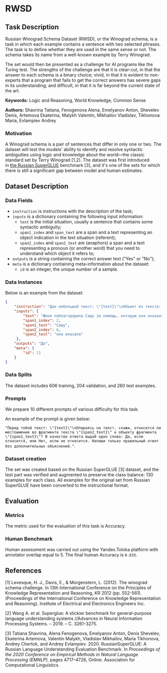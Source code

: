 # **RWSD**

## Task Description

Russian Winograd Schema Dataset (RWSD), or the Winograd schema, is a task in which each example contains a sentence with two selected phrases. The task is to define whether they are used in the same sense or not. The schema takes its name from a well-known example by Terry Winograd.

The set would then be presented as a challenge for AI programs like the Turing test. The strengths of the challenge are that it is clear-cut, in that the answer to each schema is a binary choice; vivid, in that it is evident to non-experts that a program that fails to get the correct answers has severe gaps in its understanding; and difficult, in that it is far beyond the current state of the art.

**Keywords:** Logic and Reasoning, World Knowledge, Common Sense

**Authors:** Shavrina Tatiana, Fenogenova Alena, Emelyanov Anton, Shevelev Denis, Artemova Ekaterina, Malykh Valentin, Mikhailov Vladislav, Tikhonova Maria,  Evlampiev Andrey

### Motivation

A Winograd schema is a pair of sentences that differ in only one or two. The dataset will test the models' ability to identify and resolve syntactic ambiguities using logic and knowledge about the world—the classic standard set by Terry Winograd [1,2]. The dataset was first introduced in [the Russian SuperGLUE](https://russiansuperglue.com/tasks/task_info/RWSD) benchmark [3], and it's one of the sets for which there is still a significant gap between model and human estimates.

## Dataset Description

### Data Fields

- `instruction` is instructions with the description of the task;
- `inputs` is a dictionary containing the following input information:
    - `text` is the initial situation, usually a sentence that contains some syntactic ambiguity;
    - `span1_index` and `span_text` are a span and a text representing an object indication in the text situation (referent);
    - `span2_index` and `span2_text` are (anaphors) a span and a text representing a pronoun (or another word) that you need to understand which object it refers to;
- `outputs` is a string containing the correct answer text ("Yes" or "No");
- `meta` is a dictionary containing meta-information about the dataset:
    - `id` is an integer, the unique number of a sample.

### Data Instances

Below is an example from the dataset:

```json
{
    "instruction": "Дан небольшой текст: \"{text}\"\nОбъект из текста: \"{span1_text}\"\nТекстовый фрагмент, который может относиться к двум или нескольким объектам в тексте, включая указанный: \"{span2_text}\"\nНужно ответить, относится ли фрагмент к названному объекту. Ответь Да, если относится, или Нет.",
    "inputs": {
        "text": "Женя поблагодарила Сашу за помощь, которую она оказала.",
        "span1_index": 2,
        "span1_text": "Сашу",
        "span2_index": 6,
        "span2_text": "она оказала"
     },
    "outputs": "Да",
    "meta": {
        "id": 11
    }
}
```

### Data Splits

The dataset includes 606 training, 204 validation, and 260 test examples.

### Prompts

We prepare 10 different prompts of various difficulty for this task.

An example of the prompt is given below:

`"Перед тобой текст: \"{text}\"\nОпираясь на текст, скажи, относится ли местоимение во фрагменте текста \"{span2_text}\" к объекту фрагмента \"{span1_text}\"? В качестве ответа выдай одно слово: Да, если относится, или Нет, если не относится. Напиши только правильный ответ без дополнительных объяснений."`.

### Dataset creation

The set was created based on the Russian SuperGLUE [3] dataset, and the test part was verified and augmented to preserve the class balance: 130 examples for each class. All examples for the original set from Russian SuperGLUE have been converted to the instructional format.

## Evaluation

### Metrics

The metric used for the evaluation of this task is Accuracy.

### Human Benchmark

Human assessment was carried out using the Yandex.Toloka platform with annotator overlap equal to 5. The final human Accuracy is `0.835`.

## References

[1] Levesque, H. J., Davis, E., & Morgenstern, L. (2012). The winograd schema challenge. In 13th International Conference on the Principles of Knowledge Representation and Reasoning, KR 2012 (pp. 552-561). (Proceedings of the International Conference on Knowledge Representation and Reasoning). Institute of Electrical and Electronics Engineers Inc.

[2] Wang A. et al. Superglue: A stickier benchmark for general-purpose language understanding systems //Advances in Neural Information Processing Systems. – 2019. – С. 3261-3275.

[3] Tatiana Shavrina, Alena Fenogenova, Emelyanov Anton, Denis Shevelev, Ekaterina Artemova, Valentin Malykh, Vladislav Mikhailov, Maria Tikhonova, Andrey Chertok, and Andrey Evlampiev. 2020. RussianSuperGLUE: A Russian Language Understanding Evaluation Benchmark. In *Proceedings of the 2020 Conference on Empirical Methods in Natural Language Processing (EMNLP)*, pages 4717–4726, Online. Association for Computational Linguistics.
